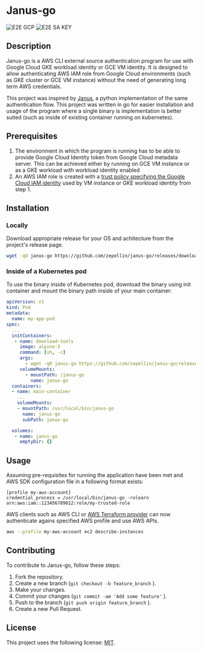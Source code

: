 # Janus-go

![E2E GCP](https://github.com/zepellin/janus-go/actions/workflows/e2e-gcp.yaml/badge.svg)
![E2E SA KEY](https://github.com/zepellin/janus-go/actions/workflows/e2e-sa-key.yaml/badge.svg)

## Description

Janus-go is a AWS CLI external source authentication program for use with Google Cloud GKE workload identity or GCE VM identity. It is designed to allow authenticating AWS IAM role from Google Cloud environments (such as GKE cluster or GCE VM instance) without the need of generating long term AWS credentials.

This project was inspired by [Janus](https://github.com/doitintl/janus), a python implementation of the same authentication flow. This project was written in go for easier installation and usage of the program where a single binary is implementation is better suited (such as inside of existing container running on kubernetes).

## Prerequisites

1. The environment in which the program is running has to be able to provide Google Cloud Identity token from Google Cloud metadata server. This can be achieved either by running on GCE VM instance or as a GKE workload with workload identity enabled
2. An AWS IAM role is created with a [trust policy specifying the Google Cloud IAM identity](https://aws.amazon.com/blogs/security/access-aws-using-a-google-cloud-platform-native-workload-identity/) used by VM instance or GKE workload identity from step 1.

## Installation

### Locally

Download appropriate release for your OS and achitecture from the project's release page.

```bash
wget -qO janus-go https://github.com/zepellin/janus-go/releases/download/v0.4.2/janus-v0.4.2-linux-amd64 && chmod +x janus-go
```

### Inside of a Kubernetes pod

To use the binary inside of Kubernetes pod, download the binary using init container and mount the binary path inside of your main container:

```yaml
apiVersion: v1
kind: Pod
metadata:
  name: my-app-pod
spec:
  ...
  initContainers:
   - name: download-tools
     image: alpine:3
     command: [sh, -c]
     args:
       - wget -qO janus-go https://github.com/zepellin/janus-go/releases/download/v0.4.2/janus-v0.4.2-linux-amd64 && chmod +x janus-go && mv janus-go /janus-go/
     volumeMounts:
       - mountPath: /janus-go
         name: janus-go
  containers:
  - name: main-container
    ...
    volumeMounts:
    - mountPath: /usr/local/bin/janus-go
      name: janus-go
      subPath: janus-go

  volumes:
   - name: janus-go
     emptyDir: {}
```

## Usage

Assuming pre-requisites for running the application have been met and AWS SDK configuration file in a following format exists:

```text
[profile my-aws-account]
credential_process = /usr/local/bin/janus-go -rolearn arn:aws:iam::123456789012:role/my-trusted-role
```

AWS clients such as AWS CLI or [AWS Terraform provider](https://registry.terraform.io/providers/hashicorp/aws/latest/docs) can now authenticate agains specified AWS profile and use AWS APIs.

```bash
aws --profile my-aws-account ec2 describe-instances
```

## Contributing

To contribute to Janus-go, follow these steps:

1. Fork the repository.
2. Create a new branch (`git checkout -b feature_branch` ).
3. Make your changes.
4. Commit your changes (`git commit -am 'Add some feature'` ).
5. Push to the branch (`git push origin feature_branch` ).
6. Create a new Pull Request.

## License

This project uses the following license: [MIT](LICENSE).
